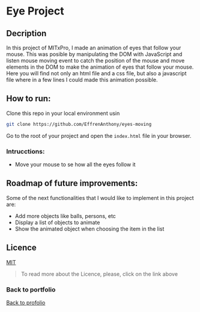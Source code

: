 # Eye Project

## Decription
In this project of MITxPro, I made an animation of eyes that follow your mouse. This was posible by manipulating the DOM with JavaScript and listen mouse moving event to catch the position of the mouse and move elements in the DOM to make the animation of eyes that follow your mouse. Here you will find not only an html file and a css file, but also a javascript file where in a few lines I could made this animation possible.

## How to run:

Clone this repo in your local environment usin

```bash
git clone https://github.com/EffrenAnthony/eyes-moving
```

Go to the root of your project and open the `index.html` file in your browser.

### Intrucctions:

- Move your mouse to se how all the eyes follow it

## Roadmap of future improvements:

Some of the next functionalities that I would like to implement in this project are:

- Add more objects like balls, persons, etc
- Display a list of objects to animate
- Show the animated object when choosing the item in the list

## Licence
[MIT](https://choosealicense.com/licenses/mit/)
> To read more about the Licence, please, click on the link above 

### Back to portfolio

<a href="https://effrenanthony.github.io/eye/index.html">Back to profolio</a>
